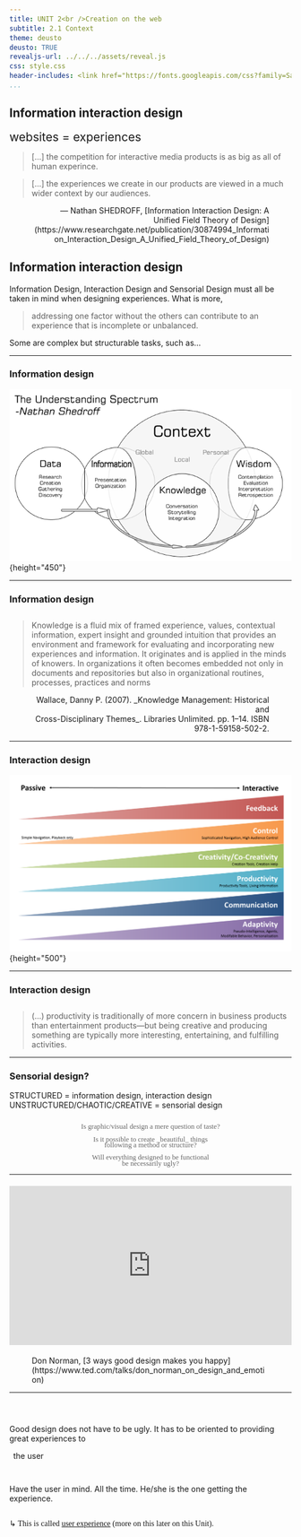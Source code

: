 ```yaml
---
title: UNIT 2<br />Creation on the web
subtitle: 2.1 Context
theme: deusto
deusto: TRUE
revealjs-url: ../../../assets/reveal.js
css: style.css
header-includes: <link href="https://fonts.googleapis.com/css?family=Satisfy" rel="stylesheet"> 
...
```



## Information interaction design

<div class="center" style="font-size:1.5em;">
websites = experiences
</div>

<blockquote class="fragment">
<p>[...] the competition for interactive media products is as big as all of human experince.</p>
</blockquote>

<blockquote class="fragment">
<p>[...] the experiences we create in our products are viewed in a much wider context by our audiences.</p>
</blockquote>

<figure style="text-align:right;" class="fragment small">
    <figcaption>&mdash; Nathan SHEDROFF, [Information Interaction Design: A Unified Field Theory of Design](https://www.researchgate.net/publication/30874994_Information_Interaction_Design_A_Unified_Field_Theory_of_Design)</figcaption>
</figure>

## Information interaction design

Information Design, Interaction Design and Sensorial Design must all be taken in mind when designing experiences. What is more,

>addressing one factor without the others can contribute to an experience that is incomplete or unbalanced.

Some are complex but structurable tasks, such as...

---

### Information design

![The Continuum of Understanding, also known as the [DIKW Pyramid](https://en.wikipedia.org/wiki/DIKW_Pyramid)](continuum.png){height="450"}

---

### Information design

<div style="margin-bottom:2em;"></div>

>Knowledge is a fluid mix of framed experience, values, contextual information, expert insight and grounded intuition that provides an environment and framework for evaluating and incorporating new experiences and information. It originates and is applied in the minds of knowers. In organizations it often becomes embedded not only in documents and repositories but also in organizational routines, processes, practices and norms

<figure class="small" style="text-align:right;">
    <figcaption>Wallace, Danny P. (2007). _Knowledge Management: Historical and <br />Cross-Disciplinary Themes_. Libraries Unlimited. pp. 1–14. ISBN 978-1-59158-502-2.</figcaption>
</figure>

---

### Interaction design

![&nbsp;](continuum-of-interactivity.png){height="500"}


---

### Interaction design

<div style="margin-bottom:2em;"></div>

>(...) <span class="fragment highlighted">productivity is traditionally of more concern in business products than entertainment products</span>&mdash;but being creative and producing something are typically more interesting, entertaining, and fulfilling activities.

---

### Sensorial design?

<div class="center small">
STRUCTURED = information design, interaction design
UNSTRUCTURED/CHAOTIC/CREATIVE = sensorial design
</div>

<div style="color:#666;font-size:.9em;font-family:Satisfy, cursive;font-weight:200;text-align:center;line-height:.8em;">

<div class="fragment" style="margin-bottom:1em;margin-top:2em;">Is graphic/visual design a mere question of taste?</div>

<div class="fragment" style="margin-bottom:1em;">Is it possible to create _beautiful_ things<br/>following a method or structure?</div>

<div class="fragment">Will everything designed to be functional<br />be necessarily ugly?</div>

</div>

---


<div style="max-width:854px;margin:20px auto;"><div style="position:relative;height:0;padding-bottom:56.25%"><iframe src="https://embed.ted.com/talks/lang/en/don_norman_on_design_and_emotion" width="854" height="480" style="position:absolute;left:0;top:0;width:100%;height:100%" frameborder="0" scrolling="no" allowfullscreen></iframe></div></div>

<figure><figcaption>
Don Norman, [3 ways good design makes you happy](https://www.ted.com/talks/don_norman_on_design_and_emotion)
</figcaption></figure>

---

<div style="height:2em;">&nbsp;</div>

Good design does not have to be ugly. It has to be oriented to providing great experiences to <div class="fragment grow" style="display:inline-block;padding:0 .5em;">the user</div>

<div class="fragment center" style="padding:2em 0;">
Have <span class="highlighted">the user</span> in mind. All the time.  
He/she is the one getting the experience.
</div>

<div class="fragment smaller center" style="font-family:Satisfy, cursive;">
&rdsh; This is called <u>user experience</u> (more on this later on this Unit).
</div>

<!--
## Assignment 4

The objective of this assignment is to **design the structure of a website**. To accomplish this, each group must complete these task at least:

<div class="small">

1. Define a website project. The type of website to create, the context it will work on and the needs it will respond to are all issues to be addressed and specified.
2. Design the **website structure**.
3. Produce the **content** for the website, combining multimedia elements.
4. Graphically design the look and feel **of the home page** of the website, and present it using HTML and CSS.

</div>

## Assignment 4

Each group must [submit](https://alud.deusto.es/mod/assign/view.php?id=15857): 

- the **project in written format** (a PDF file), and 
- the HTML and CSS files for **the homepage** (compressed into a ZIP or RAR file).

<div class="center highlighted" style="margin-top:1em;">
DEADLINE: Sunday 25th March
</div>
-->